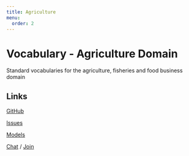 ```yaml
---
title: Agriculture
menu:
  order: 2
---
```

# Vocabulary - Agriculture Domain
Standard vocabularies for the agriculture, fisheries and food business domain

## Links

[GitHub](https://github.com/uncefact/vocab-agriculture)

[Issues](https://github.com/uncefact/vocab-agriculture/issues)

[Models](https://jargon.sh/user/unece/vocab-agriculture)

[Chat](https://uncefact.slack.com/archives/C03KWS6BSKX) / [Join](https://join.slack.com/t/uncefact/shared_invite/zt-1b4qajh9d-dMCc7brWqHDToDrh195EZA)
